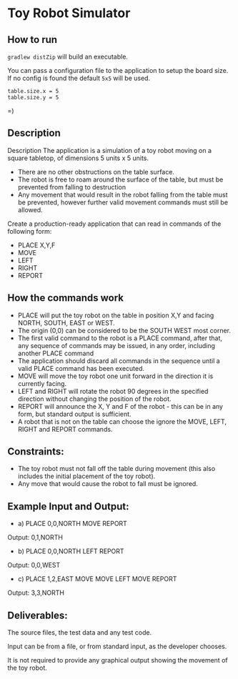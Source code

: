# Toy Robot Simulator

## How to run
`gradlew distZip` will build an executable.

You can pass a configuration file to the application to setup the board size.
If no config is found the default `5x5` will be used.
```
table.size.x = 5
table.size.y = 5
```
=)

## Description
Description
The application is a simulation of a toy robot moving on a square tabletop, of dimensions 5
units x 5 units.

- There are no other obstructions on the table surface.
- The robot is free to roam around the surface of the table, but must be prevented from
falling to destruction
- Any movement that would result in the robot falling from the table must be prevented,
however further valid movement commands must still be allowed.

Create a production-ready application that can read in commands of the following form:
- PLACE X,Y,F
- MOVE
- LEFT
- RIGHT
- REPORT

## How the commands work

- PLACE will put the toy robot on the table in position X,Y and facing NORTH, SOUTH,
EAST or WEST.
- The origin (0,0) can be considered to be the SOUTH WEST most corner.
- The first valid command to the robot is a PLACE command, after that, any sequence of
commands may be issued, in any order, including another PLACE command
- The application should discard all commands in the sequence until a valid PLACE
command has been executed.
- MOVE will move the toy robot one unit forward in the direction it is currently facing.
- LEFT and RIGHT will rotate the robot 90 degrees in the specified direction without
changing the position of the robot.
- REPORT will announce the X, Y and F of the robot - this can be in any form, but standard
output is sufficient.
- A robot that is not on the table can choose the ignore the MOVE, LEFT, RIGHT and
REPORT commands.

## Constraints:

- The toy robot must not fall off the table during movement (this also includes the initial
placement of the toy robot).
- Any move that would cause the robot to fall must be ignored.

## Example Input and Output:

- a)
PLACE 0,0,NORTH
MOVE
REPORT

Output: 0,1,NORTH
- b)
PLACE 0,0,NORTH
LEFT
REPORT

Output: 0,0,WEST
- c)
PLACE 1,2,EAST
MOVE
MOVE
LEFT
MOVE
REPORT

Output: 3,3,NORTH

## Deliverables:

The source files, the test data and any test code.

Input can be from a file, or from standard input, as the developer chooses.

It is not required to provide any graphical output showing the movement of the toy robot.
